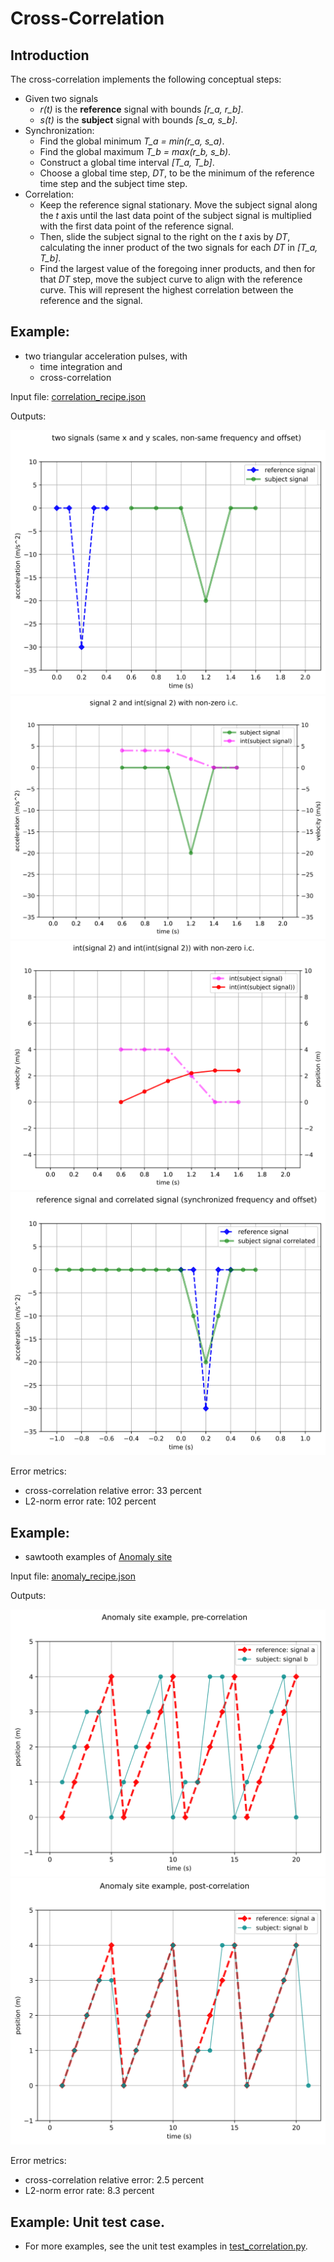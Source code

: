 # Cross-Correlation

## Introduction

The cross-correlation implements the following conceptual steps:

* Given two signals
  * *r(t)* is the **reference** signal with bounds *[r_a, r_b]*.
  * *s(t)* is the **subject** signal with bounds *[s_a, s_b]*.
* Synchronization:
  * Find the global minimum *T_a = min(r_a, s_a)*.
  * Find the global maximum *T_b = max(r_b, s_b)*.
  * Construct a global time interval *[T_a, T_b]*.
  * Choose a global time step, *DT*, to be the minimum of the reference time step and the subject time step. 
* Correlation:
  * Keep the reference signal stationary.  Move the subject signal along the *t* axis until the last data point of the subject signal is multiplied with the first data point of the reference signal.
  * Then, slide the subject signal to the right on the *t* axis by *DT*, calculating the inner product of the two signals for each *DT* in *[T_a, T_b]*.
  * Find the largest value of the foregoing inner products, and then for that *DT* step, move the subject curve to align with the reference curve.  This will represent the highest correlation between the reference and the signal.

## Example: 

* two triangular acceleration pulses, with 
  * time integration and 
  * cross-correlation

Input file: [correlation_recipe.json](correlation_recipe.json)

Outputs:

![out_correlation_recipe_fig_1.svg](out_correlation_recipe_fig_1.svg)
![out_correlation_recipe_fig_2.svg](out_correlation_recipe_fig_2.svg)
![out_correlation_recipe_fig_3.svg](out_correlation_recipe_fig_3.svg)
![out_correlation_recipe_fig_4.svg](out_correlation_recipe_fig_4.svg)

Error metrics:

* cross-correlation relative error: 33 percent
* L2-norm error rate: 102 percent


## Example: 

* sawtooth examples of [Anomaly site](https://anomaly.io/understand-auto-cross-correlation-normalized-shift/)

Input file: [anomaly_recipe.json](anomaly_recipe.json)

Outputs:

![out_anomaly_pre_corr.svg](out_anomaly_pre_corr.svg)
![out_anomaly_post_corr.svg](out_anomaly_post_corr.svg)

Error metrics:

* cross-correlation relative error: 2.5 percent
* L2-norm error rate: 8.3 percent

## Example: Unit test case.

* For more examples, see the unit test examples in [test_correlation.py](test_correlation.py).